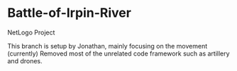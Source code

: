 # Battle-of-Irpin-River
NetLogo Project

This branch is setup by Jonathan, mainly focusing on the movement (currently)
Removed most of the unrelated code framework such as artillery and drones.

